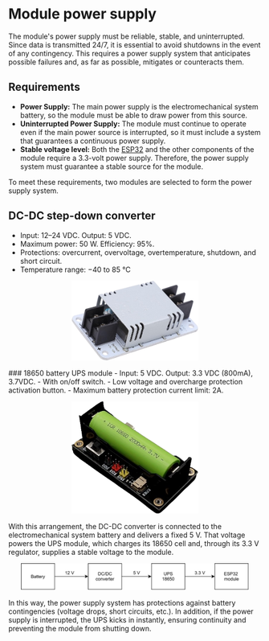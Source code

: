 # Module power supply

The module's power supply must be reliable, stable, and uninterrupted. Since data is transmitted 24/7, it is essential to avoid shutdowns in the event of any contingency. This requires a power supply system that anticipates possible failures and, as far as possible, mitigates or counteracts them.
## Requirements

- **Power Supply:** The main power supply is the electromechanical system battery, so the module must be able to draw power from this source.
- **Uninterrupted Power Supply:** The module must continue to operate even if the main power source is interrupted, so it must include a system that guarantees a continuous power supply.
- **Stable voltage level:** Both the [ESP32](./central_controller.md) and the other components of the module require a 3.3-volt power supply. Therefore, the power supply system must guarantee a stable source for the module.

To meet these requirements, two modules are selected to form the power supply system.

## DC-DC step-down converter

- Input: 12–24 VDC. Output: 5 VDC.
- Maximum power: 50 W. Efficiency: 95%.
- Protections: overcurrent, overvoltage, overtemperature, shutdown, and short circuit.
- Temperature range: −40 to 85 °C
<p style="text-align:center;"> <img src="../../res/img/hardware/DC-DC.png" style="width:50%;"> </p>
### 18650 battery UPS module
- Input: 5 VDC. Output: 3.3 VDC (800mA), 3.7VDC.
- With on/off switch.
- Low voltage and overcharge protection activation button.
- Maximum battery protection current limit: 2A.
<p style="text-align:center;"> <img src="../../res/img/hardware/UPS.png" style="width:50%;"> </p>
With this arrangement, the DC-DC converter is connected to the electromechanical system battery and delivers a fixed 5 V. That voltage powers the UPS module, which charges its 18650 cell and, through its 3.3 V regulator, supplies a stable voltage to the module.
<p style="text-align:center;"> <img src="../../res/img/hardware/alimetacion.drawio.svg" style="width:90%;"> </p>
In this way, the power supply system has protections against battery contingencies (voltage drops, short circuits, etc.). In addition, if the power supply is interrupted, the UPS kicks in instantly, ensuring continuity and preventing the module from shutting down.